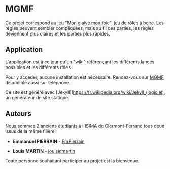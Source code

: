 # MGMF

Ce projet correspond au jeu "Mon glaive mon foie", jeu de rôles à boire. Les règles peuvent sembler compliquées, mais au fil des parties, les règles deviennent plus claires et les parties plus rapides.

## Application

L'application est à ce jour qu'un "wiki" référençant les différents lancés possibles et les différents rôles. 

Pour y accéder, aucune installation est nécessaire. Rendez-vous sur [MGMF](https://empierrain.github.io/MGMF/) disponible aussi sur téléphone.

Ce site est généré avec [Jekyll](https://fr.wikipedia.org/wiki/Jekyll_(logiciel), un générateur de site statique.

## Auteurs

Nous sommes 2 anciens étudiants à l'ISIMA de Clermont-Ferrand tous deux issus de la même filière: 

* **Emmanuel PIERRAIN** - [EmPierrain](https://github.com/EmPierrain)

* **Louis MARTIN** - [louisjdmartin](https://github.com/louisjdmartin)

Toute personne souhaitant participer au projet est la bienvenue.

